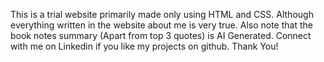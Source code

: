 This is a trial website primarily made only using HTML and CSS.
Although everything written in the website about me is very true.
Also note that the book notes summary (Apart from top 3 quotes) is AI Generated.
Connect with me on Linkedin if you like my projects on github.
Thank You!